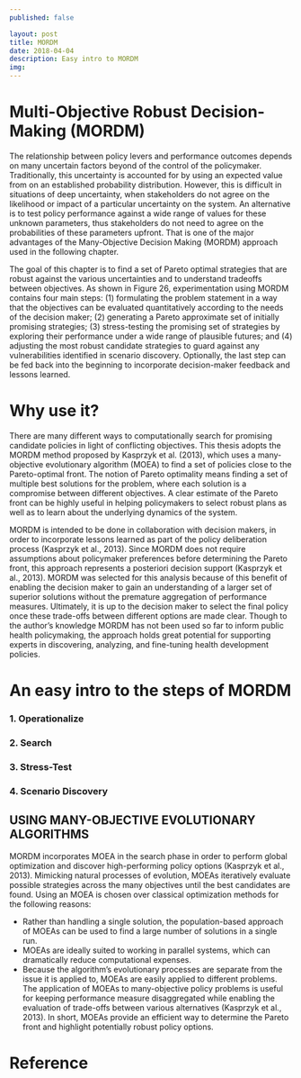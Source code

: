 ```yaml
---
published: false

layout: post
title: MORDM
date: 2018-04-04
description: Easy intro to MORDM
img:  
---
```

# Multi-Objective Robust Decision-Making (MORDM)
The relationship between policy levers and performance outcomes depends on many uncertain factors beyond of the control of the policymaker. Traditionally, this uncertainty is accounted for by using an expected value from on an established probability distribution. However, this is difficult in situations of deep uncertainty, when stakeholders do not agree on the likelihood or impact of a particular uncertainty on the system. An alternative is to test policy performance against a wide range of values for these unknown parameters, thus stakeholders do not need to agree on the probabilities of these parameters upfront. That is one of the major advantages of the Many-Objective Decision Making (MORDM) approach used in the following chapter.

The goal of this chapter is to find a set of Pareto optimal strategies that are robust against the various uncertainties and to understand tradeoffs between objectives. As shown in Figure 26, experimentation using MORDM contains four main steps: (1) formulating the problem statement in a way that the objectives can be evaluated quantitatively according to the needs of the decision maker; (2) generating a Pareto approximate set of initially promising strategies; (3) stress-testing the promising set of strategies by exploring their performance under a wide range of plausible futures; and (4) adjusting the most robust candidate strategies to guard against any vulnerabilities identified in scenario discovery. Optionally, the last step can be fed back into the beginning to incorporate decision-maker feedback and lessons learned.

# Why use it?
There are many different ways to computationally search for promising candidate policies in light of conflicting objectives. This thesis adopts the MORDM method proposed by Kasprzyk et al. (2013), which uses a many-objective evolutionary algorithm (MOEA) to find a set of policies close to the Pareto-optimal front. The notion of Pareto optimality means finding a set of multiple best solutions for the problem, where each solution is a compromise between different objectives. A clear estimate of the Pareto front can be highly useful in helping policymakers to select robust plans as well as to learn about the underlying dynamics of the system.

MORDM is intended to be done in collaboration with decision makers, in order to incorporate lessons learned as part of the policy deliberation process (Kasprzyk et al., 2013). Since MORDM does not require assumptions about policymaker preferences before determining the Pareto front, this approach represents a posteriori decision support (Kasprzyk et al., 2013). MORDM was selected for this analysis because of this benefit of enabling the decision maker to gain an understanding of a larger set of superior solutions without the premature aggregation of performance measures. Ultimately, it is up to the decision maker to select the final policy once these trade-offs between different options are made clear. Though to the author’s knowledge MORDM has not been used so far to inform public health policymaking, the approach holds great potential for supporting experts in discovering, analyzing, and fine-tuning health development policies.

# An easy intro to the steps of MORDM
### 1. Operationalize
### 2. Search
### 3. Stress-Test
### 4. Scenario Discovery


## USING MANY-OBJECTIVE EVOLUTIONARY ALGORITHMS
MORDM incorporates MOEA in the search phase in order to perform global optimization and discover high-performing policy options (Kasprzyk et al., 2013). Mimicking natural processes of evolution, MOEAs iteratively evaluate possible strategies across the many objectives until the best candidates are found. Using an MOEA is chosen over classical optimization methods for the following reasons:
- Rather than handling a single solution, the population-based approach of MOEAs can be used to find a large number of solutions in a single run.
- MOEAs are ideally suited to working in parallel systems, which can dramatically reduce computational expenses.
- Because the algorithm’s evolutionary processes are separate from the issue it is applied to, MOEAs are easily applied to different problems.
The application of MOEAs to many-objective policy problems is useful for keeping performance measure disaggregated while enabling the evaluation of trade-offs between various alternatives (Kasprzyk et al., 2013). In short, MOEAs provide an efficient way to determine the Pareto front and highlight potentially robust policy options.


# Reference
